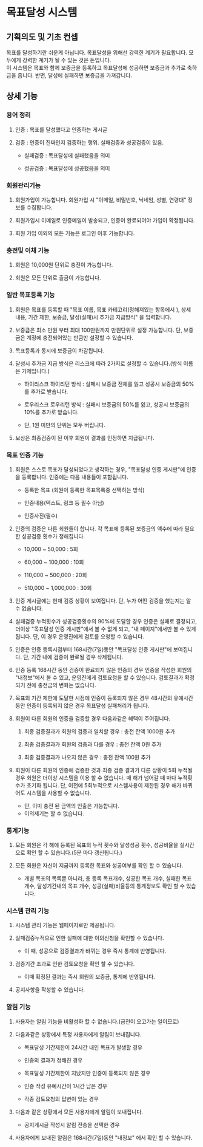 # 목표달성 시스템

## 기획의도 및 기초 컨셉
목표를 달성하기란 쉬운게 아닙니다. 목표달성을 위해선 강력한 계기가 필요합니다. 모두에게 강력한 계기가 될 수 있는 것은 돈입니다.<br> 
이 시스템은 목표와 함께 보증금을 등록하고 목표달성에 성공하면 보증금과 추가로 축하금을 줍니다. 반면, 달성에 실패하면 보증금을 가져갑니다. 

## 상세 기능
### 용어 정리
1. 인증 : 목표를 달성했다고 인증하는 게시글

2. 검증 : 인증이 진짜인지 검증하는 행위. 실패검증과 성공검증이 있음.
    - 실패검증 : 목표달성에 실패했음을 의미

    - 성공검증 : 목표달성에 성공했음을 의미

### 회원관리기능
1. 회원가입이 가능합니다. 회원가입 시 "이메일, 비밀번호, 닉네임, 성별, 연령대" 정보를 수집합니다.

2. 회원가입시 이메일로 인증메일이 발송되고, 인증이 완료되어야 가입이 확정됩니다.

3. 회원 가입 이외의 모든 기능은 로그인 이후 가능합니다.

### 충전및 이체 기능
1. 회원은 10,000원 단위로 충전이 가능합니다.

2. 회원은 모든 단위로 출금이 가능합니다.

### 일반 목표등록 기능
1. 회원은 목표를 등록할 때 "목표 이름, 목표 카테고리(정해져있는 항목에서 ), 상세 내용, 기간 제한, 보증금, 달성(실패)시 추가금 지급방식" 을 입력합니다.

2. 보증금은 최소 만원 부터 최대 100만원까지 만원단위로 설정 가능합니다. 단, 보증금은 계정에 충전되어있는 만큼만 설정할 수 있습니다.

3. 목표등록과 동시에 보증금이 차감됩니다.

3. 달성시 추가금 지급 방식은 리스크에 따라 2가지로 설정할 수 있습니다.(방식 이름은 가제입니다.)
    - 하이리스크 하이리턴 방식 : 실패시 보증금 전체를 잃고 성공시 보증금의 50%를 추가로 받습니다.

    - 로우리스크 로우리턴 방식 : 실패시 보증금의 50%를 잃고, 성공시 보증금의 10%를 추가로 받습니다.

    - 단, 1원 미만의 단위는 모두 버립니다.
4. 보상은 최종검증이 된 이후 회원이 결과를 인정하면 지급됩니다.


### 목표 인증 기능

1. 회원은 스스로 목표가 달성되었다고 생각하는 경우, "목표달성 인증 게시판"에 인증을 등록합니다. 인증에는 다음 내용들이 포함됩니다.
    - 등록한 목표 (회원이 등록한 목표목록중 선택하는 방식)

    - 인증내용(텍스트, 링크 등 필수 아님)

    - 인증사진(필수)


2. 인증의 검증은 다른 회원들이 합니다. 각 목표에 등록된 보증금의 액수에 따라 필요한 성공검증 횟수가 정해집니다.
    - 10,000 ~ 50,000 : 5회

    - 60,000 ~ 100,000 : 10회

    - 110,000 ~ 500,000 : 20회

    - 510,000 ~ 1,000,000 : 30회

3. 인증 게시글에는 현재 검증 상황이 보여집니다. 단, 누가 어떤 검증을 했는지는 알 수 없습니다. 

3. 실패검증 누적횟수가 성공검증횟수의 90%에 도달할 경우 인증은 실패로 결정되고, 더이상 "목표달성 인증 게시판"에서 볼 수 없게 되고, "내 페이지"에서만 볼 수 있게됩니다. 단, 이 경우 운영진에게 검토를 요청할 수 있습니다.

4. 인증은 인증 등록시점부터 168시간(7일)동안 "목표달성 인증 게시판"에 보여집니다. 단, 기간 내에 검증이 완료될 경우 삭제됩니다.

5. 인증 등록 168시간 동안 검증이 완료되지 않은 인증의 경우 인증을 작성한 회원의 "내정보"에서 볼 수 있고, 운영진에게 검토요청을 할 수 있습니다. 검토결과가 확정되기 전에 충전금의 변화는 없습니다.

6. 목표의 기간 제한에 도달한 시점에 인증이 등록되지 않은 경우 48시간의 유예시간동안 인증이 등록되지 않은 경우 목표달성 실패처리가 됩니다.

7. 회원이 다른 회원의 인증을 검증할 경우 다음과같은 혜택이 주어집니다.

    1. 최종 검증결과가 회원의 검증과 일치할 경우 : 충전 잔액 1000원 추가

    2. 최종 검증결과가 회원의 검증과 다를 경우 : 충전 잔액 0원 추가

    3. 최종 검증결과가 나오지 않은 경우 : 충전 잔액 100원 추가

8. 회원이 다른 회원의 인증에 검증한 것과 최종 검증 결과가 다른 상황이 5회 누적될 경우 회원은 더이상 시스템을 이용 할 수 없습니다. 매 해가 넘어갈 때 마다 누적횟수가 초기화 됩니다. 단, 이전에 5회누적으로 시스템사용이 제한된 경우 해가 바뀌어도 시스템을 사용할 수 없습니다. 
    - 단, 이미 충전 된 금액의 인출은 가능합니다.
    - 이의제기는 할 수 없습니다.


### 통계기능
1. 모든 회원은 각 해에 등록된 목표의 누적 횟수와 달성성공 횟수, 성공비율을 실시간으로 확인 할 수 있습니다.(5분 마다 갱신됩니다.)

2. 모든 회원은 자신이 지금까지 등록한 목표와 성공여부를 확인 할 수 있습니다. 
    - 개별 목표의 목록뿐 아니라, 총 등록 목표개수, 성공한 목표 개수, 실패한 목표 개수, 달성기간내의 목표 개수, 성공(실패)비율등의 통계정보도 확인 할 수 있습니다.

### 시스템 관리 기능
1. 시스템 관리 기능은 웹페이지로만 제공됩니다.

2. 실패검증누적으로 인한 실패에 대한 이의신청을 확인할 수 있습니다.
    - 이 때, 성공으로 검증결과가 바뀌는 경우 즉시 통계에 반영됩니다.

3. 검증기간 초과로 인한 검토요청을 확인 할 수 있습니다.
    - 이때 확정된 결과는 즉시 회원의 보증금, 통계에 반영됩니다.

4. 공지사항을 작성할 수 있습니다.

### 알림 기능
1. 사용자는 알림 기능을 비활성화 할 수 없습니다.(금전이 오고가는 일이므로)

2. 다음과같은 상황에서 특정 사용자에게 알림이 보내집니다.
    - 목표달성 기간제한이 24시간 내인 목표가 발생할 경우

    - 인증의 결과가 정해진 경우

    - 목표달성 기간제한이 지났지만 인증이 등록되지 않은 경우

    - 인증 작성 유예시간이 1시간 남은 경우

    - 각종 검토요청의 답변이 있는 경우

3. 다음과 같은 상황에서 모든 사용자에게 알림이 보내집니다.

    - 공지게시글 작성시 알림 전송을 선택한 경우

4. 사용자에게 보내진 알림은 168시간(7일)동안 "내정보" 에서 확인 할 수 있습니다.
     
